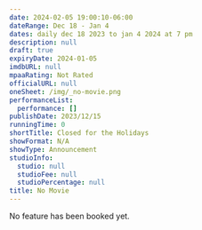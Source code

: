 ```yaml
---
date: 2024-02-05 19:00:10-06:00
dateRange: Dec 18 - Jan 4
dates: daily dec 18 2023 to jan 4 2024 at 7 pm
description: null
draft: true
expiryDate: 2024-01-05
imdbURL: null
mpaaRating: Not Rated
officialURL: null
oneSheet: /img/_no-movie.png
performanceList:
  performance: []
publishDate: 2023/12/15
runningTime: 0
shortTitle: Closed for the Holidays
showFormat: N/A
showType: Announcement
studioInfo:
  studio: null
  studioFee: null
  studioPercentage: null
title: No Movie
---
```


No feature has been booked yet.